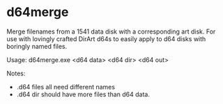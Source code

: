 # d64merge
Merge filenames from a 1541 data disk with a corresponding art disk. For use with lovingly crafted DirArt d64s to easily apply to d64 disks with boringly named files.

Usage:
d64merge.exe \<d64 data\> \<d64 dir\> \<d64 out\>

Notes:
* .d64 files all need different names
* .d64 dir should have more files than d64 data.
